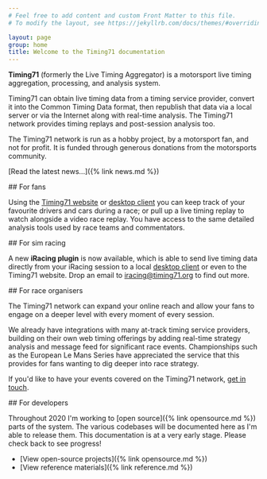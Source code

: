 ```yaml
---
# Feel free to add content and custom Front Matter to this file.
# To modify the layout, see https://jekyllrb.com/docs/themes/#overriding-theme-defaults

layout: page
group: home
title: Welcome to the Timing71 documentation
---
```


**Timing71** (formerly the Live Timing Aggregator) is a motorsport live timing
aggregation, processing, and analysis system.

Timing71 can obtain live timing data from a timing service provider, convert it
into the Common Timing Data format, then republish that data via a local server
or via the Internet along with real-time analysis. The Timing71 network provides
timing replays and post-session analysis too.

The Timing71 network is run as a hobby project, by a motorsport fan, and not for
profit. It is funded through generous donations from the motorsports community.

[Read the latest news...]({% link news.md %})

<div class="for-people">

<div>
## For fans

Using the [Timing71 website](https://www.timing71.org) or
[desktop client](https://www.timing71.org/download) you can keep track of your
favourite drivers and cars during a race; or pull up a live timing replay to
watch alongside a video race replay. You have access to the same detailed
analysis tools used by race teams and commentators.
</div>

<div>
## For sim racing

A new **iRacing plugin** is now available, which is able to send live
timing data directly from your iRacing session to a local
[desktop client](https://www.timing71.org/download) or even to the Timing71
website. Drop an email to [iracing@timing71.org](mailto:iracing@timing71.org) to
find out more.
</div>

<div>
## For race organisers

The Timing71 network can expand your online reach and allow your fans to engage
on a deeper level with every moment of every session.

We already have integrations with many at-track timing service providers,
building on their own web timing offerings by adding real-time strategy analysis
and message feed for significant race events. Championships such as the European
Le Mans Series have appreciated the service that this provides for fans wanting
to dig deeper into race strategy.

If you'd like to have your events covered on the Timing71 network,
[get in touch](mailto:james@timing71.org).
</div>

<div>
## For developers

Throughout 2020 I'm working to [open source]({% link opensource.md %}) parts of
the system. The various codebases will be documented here as I'm able to
release them. This documentation is at a very early stage. Please check back to
see progress!

- [View open-source projects]({% link opensource.md %})
- [View reference materials]({% link reference.md %})

</div>

</div>
